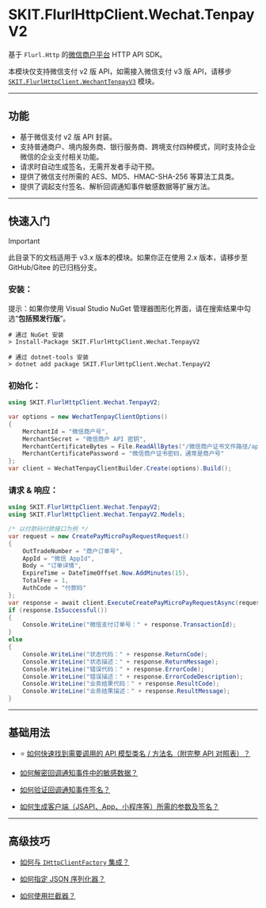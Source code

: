﻿# SKIT.FlurlHttpClient.Wechat.TenpayV2

基于 `Flurl.Http` 的[微信商户平台](https://pay.weixin.qq.com/) HTTP API SDK。

本模块仅支持微信支付 v2 版 API，如需接入微信支付 v3 版 API，请移步 [`SKIT.FlurlHttpClient.WechantTenpayV3`](../WechatTenpayV3/README.md) 模块。

---

## 功能

-   基于微信支付 v2 版 API 封装。
-   支持普通商户、境内服务商、银行服务商、跨境支付四种模式，同时支持企业微信的企业支付相关功能。
-   请求时自动生成签名，无需开发者手动干预。
-   提供了微信支付所需的 AES、MD5、HMAC-SHA-256 等算法工具类。
-   提供了调起支付签名、解析回调通知事件敏感数据等扩展方法。

---

## 快速入门

> [!IMPORTANT]
> 此目录下的文档适用于 v3.x 版本的模块。如果你正在使用 2.x 版本，请移步至 GitHub/Gitee 的已归档分支。

### 安装：

提示：如果你使用 Visual Studio NuGet 管理器图形化界面，请在搜索结果中勾选“**包括预发行版**”。

```shell
# 通过 NuGet 安装
> Install-Package SKIT.FlurlHttpClient.Wechat.TenpayV2

# 通过 dotnet-tools 安装
> dotnet add package SKIT.FlurlHttpClient.Wechat.TenpayV2
```

### 初始化：

```csharp
using SKIT.FlurlHttpClient.Wechat.TenpayV2;

var options = new WechatTenpayClientOptions()
{
    MerchantId = "微信商户号",
    MerchantSecret = "微信商户 API 密钥",
    MerchantCertificateBytes = File.ReadAllBytes("/微信商户证书文件路径/apiclient_cert.p12"),
    MerchantCertificatePassword = "微信商户证书密码，通常是商户号"
};
var client = WechatTenpayClientBuilder.Create(options).Build();
```

### 请求 & 响应：

```csharp
using SKIT.FlurlHttpClient.Wechat.TenpayV2;
using SKIT.FlurlHttpClient.Wechat.TenpayV2.Models;

/* 以付款码付款接口为例 */
var request = new CreatePayMicroPayRequestRequest()
{
    OutTradeNumber = "商户订单号",
    AppId = "微信 AppId",
    Body = "订单详情",
    ExpireTime = DateTimeOffset.Now.AddMinutes(15),
    TotalFee = 1,
    AuthCode = "付款码"
};
var response = await client.ExecuteCreatePayMicroPayRequestAsync(request);
if (response.IsSuccessful())
{
    Console.WriteLine("微信支付订单号：" + response.TransactionId);
}
else
{
    Console.WriteLine("状态代码：" + response.ReturnCode);
    Console.WriteLine("状态描述：" + response.ReturnMessage);
    Console.WriteLine("错误代码：" + response.ErrorCode);
    Console.WriteLine("错误描述：" + response.ErrorCodeDescription);
    Console.WriteLine("业务结果代码：" + response.ResultCode);
    Console.WriteLine("业务结果描述：" + response.ResultMessage);
}
```

---

## 基础用法

-   ⭐ [如何快速找到需要调用的 API 模型类名 / 方法名（附完整 API 对照表）？](./Basic_ModelDefinition.md)

-   [如何解密回调通知事件中的敏感数据？](./Basic_EventInfoDecryption.md)

-   [如何验证回调通知事件签名？](./Basic_EventSignatureVerification.md)

-   [如何生成客户端（JSAPI、App、小程序等）所需的参数及签名？](./Basic_Parameters.md)

---

## 高级技巧

-   [如何与 `IHttpClientFactory` 集成？](./Advanced_IHttpClientFactory.md)

-   [如何指定 JSON 序列化器？](./Advanced_JsonSerializer.md)

-   [如何使用拦截器？](./Advanced_Interceptor.md)
